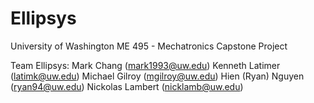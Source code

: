 # Ellipsys
University of Washington ME 495 - Mechatronics Capstone Project 

Team Ellipsys: 
Mark Chang (mark1993@uw.edu)
Kenneth Latimer (latimk@uw.edu)
Michael Gilroy (mgilroy@uw.edu)
Hien (Ryan) Nguyen (ryan94@uw.edu)
Nickolas Lambert (nicklamb@uw.edu)
